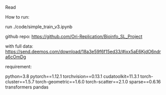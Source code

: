 Read 

How to run:

run ./code/simple_train_v3.ipynb

github repo:
https://github.com/Ori-Replication/Bioinfo_SL_Project

with full data:
https://send.deemos.com/download/18a3e59f6f15ed33/#ixx5aE6KjdO6ndra6cOmDg

requirement:

python=3.8
pytorch==1.12.1
torchvision==0.13.1
cudatoolkit=11.3.1
torch-cluster==1.5.7
torch-geometric==1.6.0
torch-scatter==2.1.0
sparse==0.6.16
transformers
pandas
